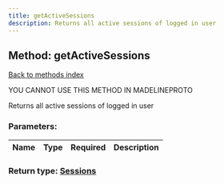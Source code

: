 ```yaml
---
title: getActiveSessions
description: Returns all active sessions of logged in user
---
```

## Method: getActiveSessions  
[Back to methods index](index.md)


YOU CANNOT USE THIS METHOD IN MADELINEPROTO


Returns all active sessions of logged in user

### Parameters:

| Name     |    Type       | Required | Description |
|----------|---------------|----------|-------------|


### Return type: [Sessions](../types/Sessions.md)

